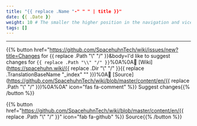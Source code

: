 ```yaml
---
title: "{{ replace .Name "-" " " | title }}"
date: {{ .Date }}
weight: 10 # The smaller the higher position in the navigation and vice versa
tags: []
---
```




<!-- Content goes here -->



---

{{% button href="https://github.com/SpacehuhnTech/wiki/issues/new?title=Changes for {{ replace .Path "\\" "/" }}&body=I'd like to suggest changes for `{{ replace .Path "\\" "/" }}`%0A%0A:link: [Wiki](https://spacehuhn.wiki/{{ replace .Dir "\\" "/" }}{{ replace .TranslationBaseName "_index" "" }})%0A:link: [Source](https://github.com/SpacehuhnTech/wiki/blob/master/content/en/{{ replace .Path "\\" "/" }})%0A%0A<!-- Describe your desired changes -->" icon="fas fa-comment" %}}&nbsp;Suggest changes{{% /button %}}

{{% button href="https://github.com/SpacehuhnTech/wiki/blob/master/content/en/{{ replace .Path "\\" "/" }}" icon="fab fa-github" %}}&nbsp;Source{{% /button %}}